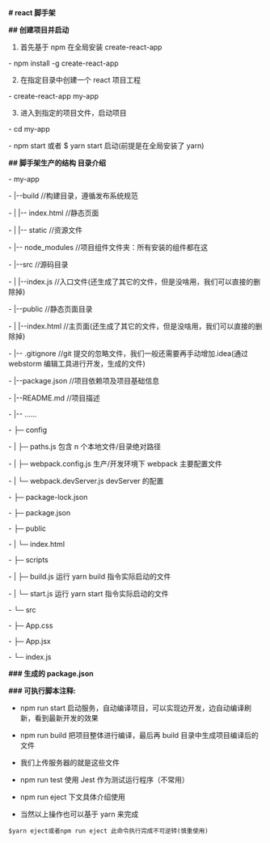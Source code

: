 **# react 脚手架**

**## 创建项目并启动**

1.  首先基于 npm 在全局安装 create-react-app

\-  npm install -g create-react-app

2.  在指定目录中创建一个 react 项目工程

\-  create-react-app my-app

3.  进入到指定的项目文件，启动项目

\-  cd my-app

\-  npm start 或者 \$ yarn start 启动(前提是在全局安装了 yarn)

**## 脚手架生产的结构 目录介绍**

\- my-app

\- |--build //构建目录，遵循发布系统规范

\- | |-- index.html //静态页面

\- | |-- static //资源文件

\- |-- node_modules //项目组件文件夹：所有安装的组件都在这

\- |--src //源码目录

\- | |--index.js //入口文件(还生成了其它的文件，但是没啥用，我们可以直接的删除掉)

\- |--public //静态页面目录

\- | |--index.html //主页面(还生成了其它的文件，但是没啥用，我们可以直接的删除掉)

\- |-- .gitignore //git 提交的忽略文件，我们一般还需要再手动增加.idea(通过 webstorm 编辑工具进行开发，生成的文件)

\- |--package.json //项目依赖项及项目基础信息

\- |--README.md //项目描述

\- |-- ......

\- ├─ config

\- | ├─ paths.js 包含 n 个本地文件/目录绝对路径

\- | ├─ webpack.config.js 生产/开发环境下 webpack 主要配置文件

\- | └─ webpack.devServer.js devServer 的配置

\- ├─ package-lock.json

\- ├─ package.json

\- ├─ public

\- | └─ index.html

\- ├─ scripts

\- | ├─ build.js 运行 yarn build 指令实际启动的文件

\- | └─ start.js 运行 yarn start 指令实际启动的文件

\- └─ src

\- ├─ App.css

\- ├─ App.jsx

\- └─ index.js

**### 生成的 package.json**

**### 可执行脚本注释:**

-  npm run start 启动服务，自动编译项目，可以实现边开发，边自动编译刷新，看到最新开发的效果

-  npm run build 把项目整体进行编译，最后再 build 目录中生成项目编译后的文件
-  我们上传服务器的就是这些文件

-  npm run test 使用 Jest 作为测试运行程序（不常用）

-  npm run eject 下文具体介绍使用

-  当然以上操作也可以基于 yarn 来完成

  

```
$yarn eject或者npm run eject 此命令执行完成不可逆转(慎重使用)
```